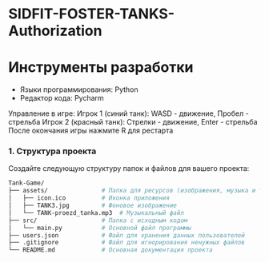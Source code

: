# SIDFIT-FOSTER-TANKS-Authorization
# Инструменты разработки

* Языки программирования: Python
* Редактор кода: Pycharm
  
Управление в игре:
Игрок 1 (синий танк): WASD - движение, Пробел - стрельба
Игрок 2 (красный танк): Стрелки - движение, Enter - стрельба
После окончания игры нажмите R для рестарта

### 1. Структура проекта
Создайте следующую структуру папок и файлов для вашего проекта:
``` bash
Tank-Game/
├── assets/               # Папка для ресурсов (изображения, музыка и т.д.)
│   ├── icon.ico          # Иконка приложения
│   ├── TANK3.jpg         # Фоновое изображение
│   └── TANK-proezd_tanka.mp3  # Музыкальный файл
├── src/                  # Папка с исходным кодом
│   └── main.py           # Основной файл программы
├── users.json            # Файл для хранения данных пользователей
├── .gitignore            # Файл для игнорирования ненужных файлов
└── README.md             # Основная документация проекта
```

